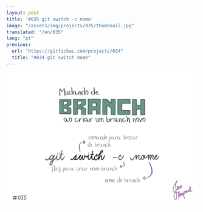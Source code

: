 ```yaml
---
layout: post
title: '#035 git switch -c nome'
image: "/assets/img/projects/035/thumbnail.jpg"
translated: "/en/035"
lang: "pt"
previous:
  url: "https://gitfichas.com/projects/034"
  title: "#034 git switch nome"
---
```


<img alt="Como criar um novo branch e já trocar para esse novo branch com o comando git switch -c nome" src="/assets/img/projects/035/full.jpg">